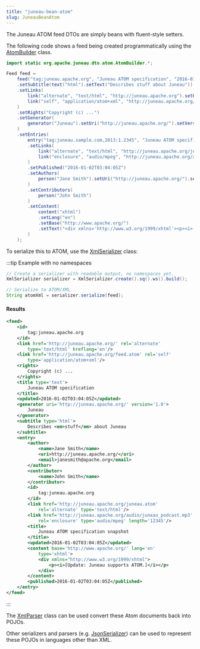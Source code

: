 ```yaml
---
title: "juneau-bean-atom"
slug: JuneauBeanAtom
---
```


The Juneau ATOM feed DTOs are simply beans with fluent-style setters.

The following code shows a feed being created programmatically using the <a href="/site/apidocs/org/apache/juneau/bean/atom/AtomBuilder.html" target="_blank">AtomBuilder</a> class.

```java
import static org.apache.juneau.dto.atom.AtomBuilder.*;

Feed feed =
    feed("tag:juneau.apache.org", "Juneau ATOM specification", "2016-01-02T03:04:05Z")
    .setSubtitle(text("html").setText("Describes stuff about Juneau"))
    .setLinks(
        link("alternate", "text/html", "http://juneau.apache.org").setHreflang("en"),
        link("self", "application/atom+xml", "http://juneau.apache.org/feed.atom")
    )
    .setRights("Copyright (c) ...")
    .setGenerator(
        generator("Juneau").setUri("http://juneau.apache.org/").setVersion("1.0")
    )
    .setEntries(
        entry("tag:juneau.sample.com,2013:1.2345", "Juneau ATOM specification snapshot", "2016-01-02T03:04:05Z")
        .setLinks(
            link("alternate", "text/html", "http://juneau.apache.org/juneau.atom"),
            link("enclosure", "audio/mpeg", "http://juneau.apache.org/audio/juneau_podcast.mp3").setLength(1337)
        )
        .setPublished("2016-01-02T03:04:05Z")
        .setAuthors(
            person("Jane Smith").setUri("http://juneau.apache.org/").setEmail("janesmith@apache.org")
        )
        .setContributors(
            person("John Smith")
        )
        .setContent(
            content("xhtml")
            .setLang("en")
            .setBase("http://www.apache.org/")
            .setText("<div xmlns='http://www.w3.org/1999/xhtml'><p><i>[Update: Juneau supports ATOM.]</i></p></div>")
        )
    );
```

To serialize this to ATOM, use the <a href="/site/apidocs/org/apache/juneau/xml/XmlSerializer.html" target="_blank">XmlSerializer</a> class:

:::tip Example with no namespaces

```java
// Create a serializer with readable output, no namespaces yet.
XmlSerializer serializer = XmlSerializer.create().sq().ws().build();

// Serialize to ATOM/XML
String atomXml = serializer.serialize(feed);
```

#### Results

```xml
<feed>
    <id>
        tag:juneau.apache.org
    </id>
    <link href='http://juneau.apache.org/' rel='alternate'
        type='text/html' hreflang='en'/>
    <link href='http://juneau.apache.org/feed.atom' rel='self'
        type='application/atom+xml'/>
    <rights>
        Copyright (c) ...
    </rights>
    <title type='text'>
        Juneau ATOM specification
    </title>
    <updated>2016-01-02T03:04:05Z</updated>
    <generator uri='http://juneau.apache.org/' version='1.0'>
        Juneau
    </generator>
    <subtitle type='html'>
        Describes <em>stuff</em> about Juneau
    </subtitle>
    <entry>
        <author>
            <name>Jane Smith</name>
            <uri>http://juneau.apache.org/</uri>
            <email>janesmith@apache.org</email>
        </author>
        <contributor>
            <name>John Smith</name>
        </contributor>
        <id>
            tag:juneau.apache.org
        </id>
        <link href='http://juneau.apache.org/juneau.atom'
            rel='alternate' type='text/html'/>
        <link href='http://juneau.apache.org/audio/juneau_podcast.mp3'
            rel='enclosure' type='audio/mpeg' length='12345'/>
        <title>
            Juneau ATOM specification snapshot
        </title>
        <updated>2016-01-02T03:04:05Z</updated>
        <content base='http://www.apache.org/' lang='en'
            type='xhtml'>
            <div xmlns="http://www.w3.org/1999/xhtml">
                <p><i>[Update: Juneau supports ATOM.]</i></p>
            </div>
        </content>
        <published>2016-01-02T03:04:05Z</published>
    </entry>
</feed>
```
:::

The <a href="/site/apidocs/org/apache/juneau/xml/XmlParser.html" target="_blank">XmlParser</a> class can be used convert these Atom documents back
into POJOs.

Other serializers and parsers (e.g. <a href="/site/apidocs/org/apache/juneau/json/JsonSerializer.html" target="_blank">JsonSerializer</a>) can be
used to
represent these POJOs in languages other than XML.
